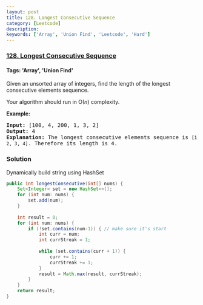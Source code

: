 ```yaml
---
layout: post
title: 128. Longest Consecutive Sequence
category: [Leetcode]
description: 
keywords: ['Array', 'Union Find', 'Leetcode', 'Hard']
---
```

### [128. Longest Consecutive Sequence](https://leetcode.com/problems/longest-consecutive-sequence)

#### Tags: 'Array', 'Union Find'

<div class="content__u3I1 question-content__JfgR"><div><p>Given an unsorted array of integers, find the length of the longest consecutive elements sequence.</p>
<p>Your algorithm should run in O(<em>n</em>) complexity.</p>
<p><strong>Example:</strong></p>
<pre><strong>Input:</strong> [100, 4, 200, 1, 3, 2]
<strong>Output:</strong> 4
<strong>Explanation:</strong> The longest consecutive elements sequence is <code>[1, 2, 3, 4]</code>. Therefore its length is 4.
</pre>
</div></div>

### Solution
Dynamically build string using HashSet
```java
public int longestConsecutive(int[] nums) {
    Set<Integer> set = new HashSet<>();
    for (int num: nums) {
        set.add(num);
    }
    
    int result = 0;
    for (int num: nums) {
        if (!set.contains(num-1)) { // make sure it's start
            int curr = num;
            int currStreak = 1;
            
            while (set.contains(curr + 1)) {
                curr += 1;
                currStreak += 1;
            }
            result = Math.max(result, currStreak);
        }
    }
    return result;
}

```